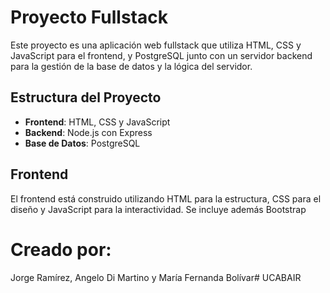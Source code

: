 # Proyecto Fullstack
Este proyecto es una aplicación web fullstack que utiliza HTML, CSS y JavaScript para el frontend, y PostgreSQL junto con un servidor backend para la gestión de la base de datos y la lógica del servidor.

## Estructura del Proyecto
- **Frontend**: HTML, CSS y JavaScript
- **Backend**: Node.js con Express
- **Base de Datos**: PostgreSQL

## Frontend

El frontend está construido utilizando HTML para la estructura, CSS para el diseño y JavaScript para la interactividad. Se incluye además Bootstrap 

# Creado por:
Jorge Ramírez, Angelo Di Martino y María Fernanda Bolívar# UCABAIR

